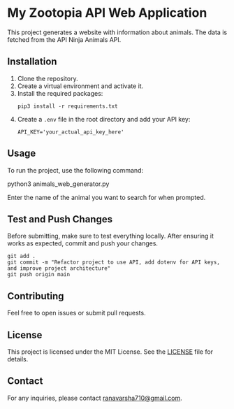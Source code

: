 # My Zootopia API Web Application

This project generates a website with information about animals. The data is fetched from the API Ninja Animals API.

## Installation

1. Clone the repository.
2. Create a virtual environment and activate it.
3. Install the required packages:
    ```
    pip3 install -r requirements.txt
    ```
4. Create a `.env` file in the root directory and add your API key:
    ```
    API_KEY='your_actual_api_key_here'
    ```

## Usage

To run the project, use the following command:

python3 animals_web_generator.py

Enter the name of the animal you want to search for when prompted.

## Test and Push Changes

Before submitting, make sure to test everything locally. After ensuring it works as expected, commit and push your changes.
   ```
   git add .
   git commit -m "Refactor project to use API, add dotenv for API keys, and improve project architecture"
   git push origin main
   ```
## Contributing

Feel free to open issues or submit pull requests.

## License

This project is licensed under the MIT License. See the [LICENSE](LICENSE) file for details.

## Contact

For any inquiries, please contact [ranavarsha710@gmail.com](mailto:ranavarsha710@gmail.com).
